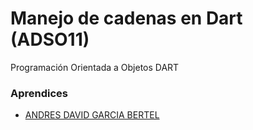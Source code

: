 # Manejo de cadenas en Dart (ADSO11)

Programación Orientada a Objetos DART

### Aprendices

- [ANDRES DAVID GARCIA BERTEL]()

